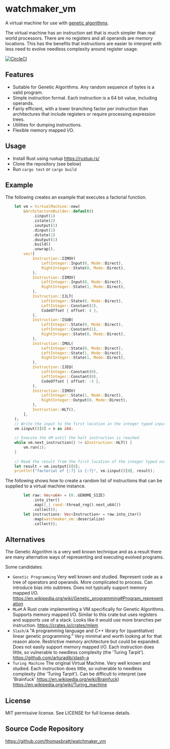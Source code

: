 # watchmaker_vm

A virtual machine for use with [genetic algorithms](https://en.wikipedia.org/wiki/Genetic_algorithm).

The virtual machine has an instruction set that is much simpler than real world processors. 
There are no registers and all operands are memory locations.
This has the benefits that instructions are easier to interpret with less need to
evolve needless complexity around register usage.

[![CircleCI](https://circleci.com/gh/thomasbratt/watchmaker_vm/tree/main.svg?style=svg)](https://circleci.com/gh/thomasbratt/watchmaker_vm/tree/main)

## Features

* Suitable for Genetic Algorithms.  Any random sequence of bytes is a valid program.
* Simple instruction format. Each instruction is a 64 bit value, including operands.
* Fairly efficient, with a lower branching factor per instruction than architectures that
include registers or require processing expression trees.
* Utilities for dumping instructions.
* Flexible memory mapped I/O.

## Usage

* Install Rust using rustup <https://rustup.rs/>
* Clone the repository (see below)
* Run `cargo test` or `cargo build`

## Example

The following creates an example that executes a factorial function.
```rust
    let vm = VirtualMachine::new(
        &ArchitectureBuilder::default()
            .iinput(1)
            .istate(2)
            .ioutput(1)
            .dinput(1)
            .dstate(1)
            .doutput(1)
            .build()
            .unwrap(),
        vec![
            Instruction::IIMOV(
                LeftInteger::Input(0, Mode::Direct),
                RightInteger::State(0, Mode::Direct),
            ),
            Instruction::IIMOV(
                LeftInteger::Input(0, Mode::Direct),
                RightInteger::State(1, Mode::Direct),
            ),
            Instruction::IJLT(
                LeftInteger::State(0, Mode::Direct),
                LeftInteger::Constant(2),
                CodeOffset { offset: 4 },
            ),
            Instruction::ISUB(
                LeftInteger::State(0, Mode::Direct),
                LeftInteger::Constant(1),
                RightInteger::State(0, Mode::Direct),
            ),
            Instruction::IMUL(
                LeftInteger::State(0, Mode::Direct),
                LeftInteger::State(1, Mode::Direct),
                RightInteger::State(1, Mode::Direct),
            ),
            Instruction::IJEQ(
                LeftInteger::Constant(0),
                LeftInteger::Constant(0),
                CodeOffset { offset: -3 },
            ),
            Instruction::IIMOV(
                LeftInteger::State(1, Mode::Direct),
                RightInteger::Output(0, Mode::Direct),
            ),
            Instruction::HLT(),
        ],
    );
    // Write the input to the first location in the integer typed input memory bank.
    vm.iinput()[0] = n as i64;
    
    // Execute the VM until the halt instruction is reached.
    while vm.next_instruction() != &Instruction::HLT() {
        vm.run(1);
    }
    
    // Read the result from the first location of the integer typed output memory bank.
    let result = vm.ioutput()[0];
    println!("factorial of {:?} is {:?}", vm.iinput()[0], result);
```

The following shows how to create a random list of instructions that can be supplied to a virtual machine instance.

```rust
        let raw: Vec<u64> = (0..GENOME_SIZE)
            .into_iter()
            .map(|_| rand::thread_rng().next_u64())
            .collect();
        let instructions: Vec<Instruction> = raw.into_iter()
            .map(watchmaker_vm::deserialize)
            .collect();
```

## Alternatives

The Genetic Algorithm is a very well known technique and as a result there are many alternative ways of representing and
executing evolved programs.

Some candidates:

* `Genetic Programming` Very well known and studied. Represent code as a tree of operators and operands.
More complicated to process.  Can introduce bias into subtrees.
Does not typically support memory mapped I/O.
<https://en.wikipedia.org/wiki/Genetic_programming#Program_representation>
* `MLeM` A Rust crate implementing a VM specifically for Genetic Algorithms.
  Supports memory mapped I/O.
  Similar to this crate but uses registers and supports use of a stack.
  Looks like it would use more branches per instruction.
  <https://crates.io/crates/mlem>
* `Slash/A` "A programming language and C++ library for (quantitative) linear genetic programming."
  Very minimal and worth looking at for that reason alone.
  Restrictive memory architecture but could be expanded.
  Does not easily support memory mapped I/O.
  Each instruction does little, so vulnerable to needless complexity (the 'Turing Tarpit').
  <https://github.com/arturadib/slash-a>
* `Turing Machine` The original Virtual Machine. Very well known and studied.
Each instruction does little, so vulnerable to needless complexity (the 'Turing Tarpit').
Can be difficult to interpret (see 'Brainfuck' <https://en.wikipedia.org/wiki/Brainfuck>)
<https://en.wikipedia.org/wiki/Turing_machine>

## License

MIT permissive license. See LICENSE for full license details.

## Source Code Repository

<https://github.com/thomasbratt/watchmaker_vm>

